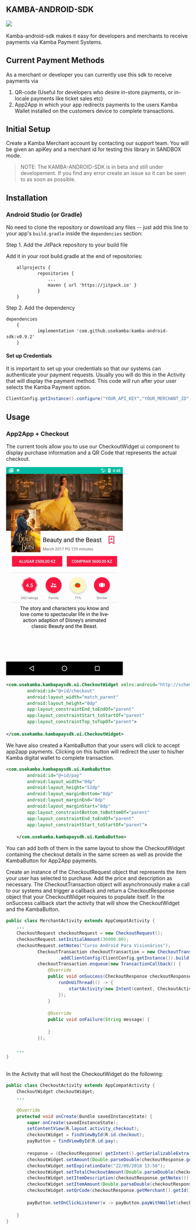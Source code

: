 ## KAMBA-ANDROID-SDK

[![](https://jitpack.io/v/usekamba/kamba-android-sdk.svg)](https://jitpack.io/#usekamba/kamba-android-sdk)


Kamba-android-sdk makes it easy for developers and merchants to receive payments via Kamba Payment Systems.

## Current Payment Methods 
As a merchant or developer you can currently use this sdk to receive payments via 
1. QR-code (Useful for developers who desire in-store payments, or in-locale payments like ticket sales etc) 
2. App2App in which your app redirects payments to the users Kamba Wallet installed on the customers device to complete transactions. 

## Initial Setup
Create a Kamba Merchant account by contacting our support team. You will be given an apiKey and a merchant id for testing this library in SANDBOX mode. 
> NOTE: The KAMBA-ANDROID-SDK is in beta and still under developement. If you find any error create an issue so it can be seen to as soon as possible.

## Installation

### Android Studio (or Gradle)

No need to clone the repository or download any files -- just add this line to your app's `build.gradle` inside the `dependencies` section:

Step 1. Add the JitPack repository to your build file

Add it in your root build.gradle at the end of repositories:
```
    allprojects {
            repositories {
                ...
                maven { url 'https://jitpack.io' }
            }
    }
```

Step 2. Add the dependency

```
dependencies
    {
	        implementation 'com.github.usekamba:kamba-android-sdk:v0.9.2'
    }
```


#### Set up Credentials
It is important to set up your credentials so that our systems can authenticate your payment requests.
Usually you will do this in the Activity that will display the payment method. This code will run after your user selects the Kamba Payment option. 

```java
ClientConfig.getInstance().configure("YOUR_API_KEY","YOUR_MERCHANT_ID",ClientConfig.Environment.SANDBOX);
```
## Usage
### App2App + Checkout
The current tools allow you to use our CheckoutWidget ui component to display purchase information and a QR Code that represents the actual checkout.

![Screenshot](screenshots/appToapp.gif)

```xml
<com.usekamba.kambapaysdk.ui.CheckoutWidget xmlns:android="http://schemas.android.com/apk/res/android"
        android:id="@+id/checkout"
        android:layout_width="match_parent"
        android:layout_height="0dp"
        app:layout_constraintEnd_toEndOf="parent"
        app:layout_constraintStart_toStartOf="parent"
        app:layout_constraintTop_toTopOf="parent">

</com.usekamba.kambapaysdk.ui.CheckoutWidget>

```

We have also created a KambaButton that your users will click to accept app2app payments. Clicking on this button will redirect the user to his/her Kamba digital wallet to complete transaction.

```xml
<com.usekamba.kambapaysdk.ui.KambaButton
        android:id="@+id/pay"
        android:layout_width="0dp"
        android:layout_height="52dp"
        android:layout_marginBottom="8dp"
        android:layout_marginEnd="8dp"
        android:layout_marginStart="8dp"
        app:layout_constraintBottom_toBottomOf="parent"
        app:layout_constraintEnd_toEndOf="parent"
        app:layout_constraintStart_toStartOf="parent">

    </com.usekamba.kambapaysdk.ui.KambaButton>
```
You can add both of them in the same layout to show the CheckoutWidget containing the checkout details in the same screen as well as provide the KambaButton for App2App payments.

Create an instance of the CheckoutRequest object that represents the item your user has selected to purchase. Add the price and description as necessary. The CheckoutTransaction object will asynchronously make a call to our systems and trigger a callback and return a CheckoutResponse object that your CheckoutWidget requires to populate itself. In the onSuccess callback start the activity that will show the CheckoutWidget and the KambaButton.
```java
public class MerchantActivity extends AppCompatActivity {
    ...
    CheckoutRequest checkoutRequest = new CheckoutRequest();
    checkoutRequest.setInitialAmount(36000.00);
    checkoutRequest.setNotes("Curso Android Para Visionários");
            CheckoutTransaction checkoutTransaction = new CheckoutTransactionBuilder().addCheckoutRequest(checkoutRequest)
                    .addClientConfig(ClientConfig.getInstance()).build();
            checkoutTransaction.enqueue(new TransactionCallback() {
                @Override
                public void onSuccess(CheckoutResponse checkoutResponse) {
                    runOnUiThread(() -> {
                        startActivity(new Intent(context, CheckoutActivity.class).putExtra("checkout", checkoutResponse));
                    });
                }

                @Override
                public void onFailure(String message) {

                }
            });

    ...
}
            
```

In the Activity that will host the CheckoutWidget do the following:

```java 
public class CheckoutActivity extends AppCompatActivity {
    CheckoutWidget checkoutWidget;
    ...

    @Override
    protected void onCreate(Bundle savedInstanceState) {
        super.onCreate(savedInstanceState);
        setContentView(R.layout.activity_checkout);
        checkoutWidget = findViewById(R.id.checkout);
        payButton = findViewById(R.id.pay);

        response = (CheckoutResponse) getIntent().getSerializableExtra("checkout");
        checkoutWidget.setAmount(Double.parseDouble(checkoutResponse.getTotalAmount()));
        checkoutWidget.setExpirationDate("22/09/2018 13:58");
        checkoutWidget.setTotalCheckoutAmount(Double.parseDouble(checkoutResponse.getTotalAmount()));
        checkoutWidget.setItemDescription(checkoutResponse.getNotes());
        checkoutWidget.setItemAmount(Double.parseDouble(checkoutResponse.getTotalAmount()));
        checkoutWidget.setQrCode(checkoutResponse.getMerchant().getId());
    
        payButton.setOnClickListener(v -> payButton.payWithWallet(checkoutResponse, context));
    
    }
}
```